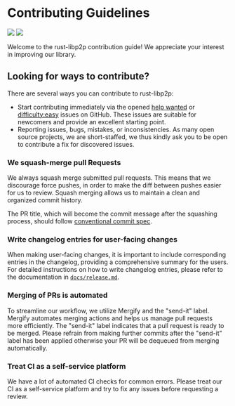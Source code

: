 # Contributing Guidelines

[![](https://img.shields.io/badge/made%20by-Protocol%20Labs-blue.svg?style=flat-square)](http://ipn.io)
[![](https://img.shields.io/badge/project-libp2p-blue.svg?style=flat-square)](https://libp2p.io/)

Welcome to the rust-libp2p contribution guide! We appreciate your interest in improving our library.

## Looking for ways to contribute?

There are several ways you can contribute to rust-libp2p:
- Start contributing immediately via the opened [help wanted](https://github.com/libp2p/rust-libp2p/issues?q=is%3Aissue+is%3Aopen+label%3A%22help+wanted%22) or [difficulty:easy](https://github.com/libp2p/rust-libp2p/issues?q=is%3Aissue+is%3Aopen+label%3Adifficulty%3Aeasy) issues on GitHub.
  These issues are suitable for newcomers and provide an excellent starting point.
- Reporting issues, bugs, mistakes, or inconsistencies.
  As many open source projects, we are short-staffed, we thus kindly ask you to be open to contribute a fix for discovered issues.

### We squash-merge pull Requests

We always squash merge submitted pull requests.
This means that we discourage force pushes, in order to make the diff between pushes easier for us to review.
Squash merging allows us to maintain a clean and organized commit history.

The PR title, which will become the commit message after the squashing process, should follow [conventional commit spec](https://www.conventionalcommits.org/en/v1.0.0/).

### Write changelog entries for user-facing changes

When making user-facing changes, it is important to include corresponding entries in the changelog, providing a comprehensive summary for the users.
For detailed instructions on how to write changelog entries, please refer to the documentation in [`docs/release.md`](https://github.com/libp2p/rust-libp2p/blob/master/docs/release.md).


### Merging of PRs is automated

To streamline our workflow, we utilize Mergify and the "send-it" label.
Mergify automates merging actions and helps us manage pull requests more efficiently.
The "send-it" label indicates that a pull request is ready to be merged.
Please refrain from making further commits after the "send-it" label has been applied otherwise your PR will be dequeued from merging automatically.

### Treat CI as a self-service platform

We have a lot of automated CI checks for common errors.
Please treat our CI as a self-service platform and try to fix any issues before requesting a review.

